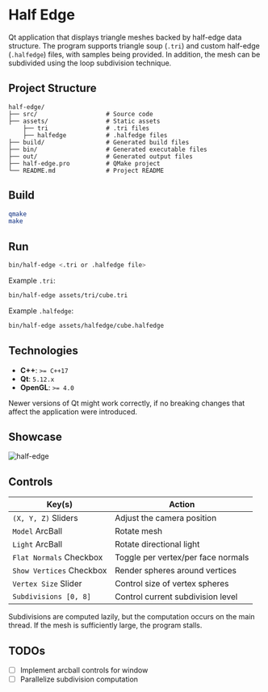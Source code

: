 # Half Edge

Qt application that displays triangle meshes backed by half-edge data structure.
The program supports triangle soup (`.tri`) and custom half-edge (`.halfedge`) files, with samples being provided.
In addition, the mesh can be subdivided using the loop subdivision technique.

## Project Structure

```plaintext
half-edge/
├── src/                   # Source code
├── assets/                # Static assets
    ├── tri                # .tri files
    ├── halfedge           # .halfedge files
├── build/                 # Generated build files
├── bin/                   # Generated executable files
├── out/                   # Generated output files
├── half-edge.pro          # QMake project
└── README.md              # Project README
```

## Build

```bash
qmake
make
```

## Run

```bash
bin/half-edge <.tri or .halfedge file>
```

Example `.tri`:

```bash
bin/half-edge assets/tri/cube.tri
```

Example `.halfedge`:

```bash
bin/half-edge assets/halfedge/cube.halfedge
```

## Technologies

* **C++**: `>= C++17`
* **Qt**: `5.12.x`
* **OpenGL**: `>= 4.0`

Newer versions of Qt might work correctly, if no breaking changes that affect the application were introduced.

## Showcase

![half-edge](https://github.com/user-attachments/assets/03991a61-96ee-4e66-b433-41b3744409dc)

## Controls

| Key(s)                   | Action                             |
|--------------------------|------------------------------------|
| `(X, Y, Z)` Sliders      | Adjust the camera position         |
| `Model` ArcBall          | Rotate mesh                        |
| `Light` ArcBall          | Rotate directional light           |
| `Flat Normals` Checkbox  | Toggle per vertex/per face normals |
| `Show Vertices` Checkbox | Render spheres around vertices     |
| `Vertex Size` Slider     | Control size of vertex spheres     |
| `Subdivisions [0, 8]`    | Control current subdivision level  |

Subdivisions are computed lazily, but the computation occurs on the main thread.
If the mesh is sufficiently large, the program stalls.

## TODOs

* [ ] Implement arcball controls for window
* [ ] Parallelize subdivision computation

